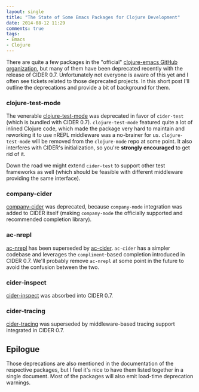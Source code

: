 ```yaml
---
layout: single
title: "The State of Some Emacs Packages for Clojure Development"
date: 2014-08-12 11:29
comments: true
tags:
- Emacs
- Clojure
---
```


There are quite a few packages in the "official"
[clojure-emacs GitHub organization](https://github.com/clojure-emacs),
but many of them have been deprecated recently with the release of
CIDER 0.7. Unfortunately not everyone is aware of this yet and I often see
tickets related to those deprecated projects. In this short post I'll
outline the deprecations and provide a bit of background for them.

### clojure-test-mode

The venerable
[clojure-test-mode](https://github.com/clojure-emacs/clojure-mode) was
deprecated in favor of `cider-test` (which is bundled with CIDER 0.7).
`clojure-test-mode` featured quite a lot of inlined Clojure code,
which made the package very hard to maintain and reworking it to use
nREPL middleware was a no-brainer for us. `clojure-test-mode` will be
removed from the `clojure-mode` repo at some point. It also interferes
with CIDER's initialization, so you're **strongly encouraged** to get rid of it.

Down the road we might extend `cider-test` to support other test frameworks
as well (which should be feasible with different middleware providing the same interface).

### company-cider

[company-cider](https://github.com/clojure-emacs/company-cider) was deprecated, because `company-mode`
integration was added to CIDER itself (making `company-mode` the officially supported and recommended
completion library).

### ac-nrepl

[ac-nrepl](https://github.com/clojure-emacs/ac-nrepl) has been
superseded by [ac-cider](https://github.com/clojure-emacs/ac-cider).
`ac-cider` has a simpler codebase and leverages the `compliment`-based completion
introduced in CIDER 0.7. We'll probably remove `ac-nrepl` at some point in the future
to avoid the confusion between the two.


### cider-inspect

[cider-inspect](https://github.com/clojure-emacs/cider-inspect) was absorbed into CIDER 0.7.

### cider-tracing

[cider-tracing](https://github.com/clojure-emacs/cider-tracing) was superseded by middleware-based
tracing support integrated in CIDER 0.7.

## Epilogue

Those deprecations are also mentioned in the documentation of the
respective packages, but I feel it's nice to have them listed together
in a single document. Most of the packages will also emit load-time
deprecation warnings.
